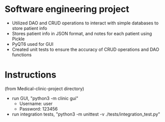 # Software engineering project
- Utilized DAO and CRUD operations to interact with simple databases to store patient info
- Stores patient info in JSON format, and notes for each patient using Pickle
- PyQT6 used for GUI
- Created unit tests to ensure the accuracy of CRUD operations and DAO functions

# Instructions 
(from Medical-clinic-project directory)
- run GUI, "python3 -m clinic gui"
    - Username: user
    - Password: 123456
- run integration tests, "python3 -m unittest -v ./tests/integration_test.py"
